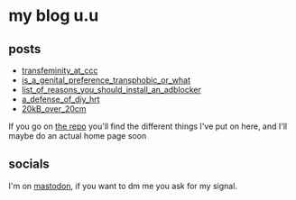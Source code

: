 # my blog u.u

## posts
- [transfeminity_at_ccc](transfeminity_at_ccc)
- [is_a_genital_preference_transphobic_or_what](is_a_genital_preference_transphobic_or_what)
- [list_of_reasons_you_should_install_an_adblocker](list_of_reasons_you_should_install_an_adblocker)
- [a_defense_of_diy_hrt](a_defense_of_diy_hrt)
- [20kB_over_20cm](20kB_over_20cm)

If you go on [the repo](https://github.com/FuzzyLitchi/FuzzyLitchi.github.io) you'll find the different things I've put on here, and I'll maybe do an actual home page soon

## socials

I'm on [mastodon](https://queer.party/@polly), if you want to dm me you ask for my signal.

